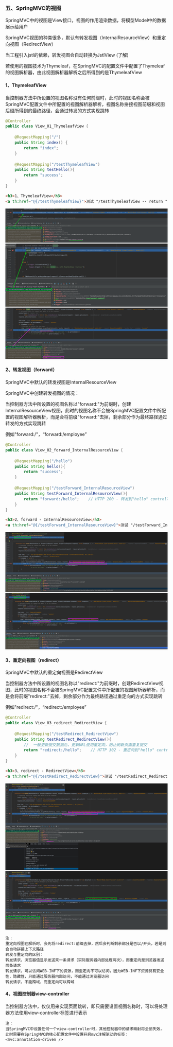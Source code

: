 ### 五、SpringMVC的视图
SpringMVC中的视图是View接口，视图的作用渲染数据，将模型Model中的数据展示给用户

SpringMVC视图的种类很多，默认有转发视图（InternalResourceView）和重定向视图（RedirectView）

当工程引入jstl的依赖，转发视图会自动转换为JstlView (了解)

若使用的视图技术为Thymeleaf，在SpringMVC的配置文件中配置了Thymeleaf的视图解析器，由此视图解析器解析之后所得到的是ThymeleafView
#### 1、ThymeleafView
当控制器方法中所设置的视图名称没有任何前缀时，此时的视图名称会被SpringMVC配置文件中所配置的视图解析器解析，视图名称拼接视图前缀和视图后缀所得到的最终路径，会通过转发的方式实现跳转
```java
@Controller
public class View_01_ThymeleafView {

    @RequestMapping("/")
    public String index() {
        return "index";
    }

    @RequestMapping("/testThymeleafView")
    public String testHello(){
        return "success";
    }
}
```
```html
<h3>1、ThymeleafView</h3>
<a th:href="@{/testThymeleafView}">测试 "/testThymeleafView -- return "success";" --> success.html</a><br/>
```
![01_ThymeleafView_Debug1.png](readme_pic/01_ThymeleafView_Debug1.png)
![01_ThymeleafView_Debug2.png](readme_pic/01_ThymeleafView_Debug2.png)
![01_ThymeleafView_Debug3.png](readme_pic/01_ThymeleafView_Debug3.png)

#### 2、转发视图（forward）
SpringMVC中默认的转发视图是InternalResourceView

SpringMVC中创建转发视图的情况：

当控制器方法中所设置的视图名称以"forward:"为前缀时，创建InternalResourceView视图，此时的视图名称不会被SpringMVC配置文件中所配置的视图解析器解析，而是会将前缀"forward:"去掉，剩余部分作为最终路径通过转发的方式实现跳转

例如"forward:/"，“forward:/employee”
```java
@Controller
public class View_02_forward_InternalResourceView {

    @RequestMapping("/hello")
    public String hello(){
        return "success";
    }

    @RequestMapping("/testForward_InternalResourceView")
    public String testForward_InternalResourceView(){
        return "forward:/hello";    // HTTP 200 - 转发到"hello" controller，URL不变
    }
}
```
```html
<h3>2、forward - InternalResourceView</h3>
<a th:href="@{/testForward_InternalResourceView}">测试 "/testForward_InternalResourceView -- return "forward:/hello";" --> success.html</a><br/>
```
![02_forward_InternalResourceView_Debug1.png](readme_pic/02_forward_InternalResourceView_Debug1.png)
![02_forward_InternalResourceView_Debug2.png](readme_pic/02_forward_InternalResourceView_Debug2.png)

#### 3、重定向视图（redirect）
SpringMVC中默认的重定向视图是RedirectView

当控制器方法中所设置的视图名称以"redirect:"为前缀时，创建RedirectView视图，此时的视图名称不会被SpringMVC配置文件中所配置的视图解析器解析，而是会将前缀"redirect:"去掉，剩余部分作为最终路径通过重定向的方式实现跳转

例如"redirect:/"，“redirect:/employee”
```java
@Controller
public class View_03_redirect_RedirectView {

    @RequestMapping("/testRedirect_RedirectView")
    public String testRedirect_RedirectView(){
        //  一般更新提交数据后，更新URL使用重定向，防止刷新页面重复提交
        return "redirect:/hello";    // HTTP 302 - 重定向到"hello" controller - URL改变
    }
}
```
```html
<h3>3、redirect - RedirectView</h3>
<a th:href="@{/testRedirect_RedirectView}">测试 "/testRedirect_RedirectView -- return "redirect:/hello";" --> success.html</a><br/>
```
![03_redirect_RedirectView_Debug1.png](readme_pic/03_redirect_RedirectView_Debug1.png)
![03_redirect_RedirectView_Debug2.png](readme_pic/03_redirect_RedirectView_Debug2.png)

```plain/text
注：
重定向视图在解析时，会先将redirect:前缀去掉，然后会判断剩余部分是否以/开头，若是则会自动拼接上下文路径
转发与重定向的区别：
转发请求，浏览器值显示发送来一条请求（实际服务器内部处理两次），而重定向是浏览器发送两条请求
转发请求，可以访问WEB-INF下的资源，而重定向不可以访问，因为WEB-INF下资源具有安全性，隐藏性，只能通过服务器内部访问，不能通过浏览器访问
转发请求，不能跨域，而重定向可以跨域
```

#### 4、视图控制器view-controller
当控制器方法中，仅仅用来实现页面跳转，即只需要设置视图名称时，可以将处理器方法使用view-controller标签进行表示

```plain/text
注：
当SpringMVC中设置任何一个view-controller时，其他控制器中的请求映射将全部失效，此时需要在SpringMVC的核心配置文件中设置开启mvc注解驱动的标签：
<mvc:annotation-driven />
```